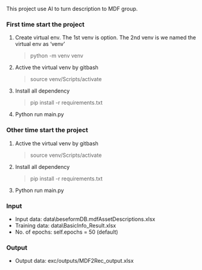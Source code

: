 This project use AI to turn description to MDF group.

### First time start the project

1.  Create virtual env. The 1st venv is option. The 2nd venv is we named the virtual env as ‘venv’
    > python -m venv venv
2.  Active the virtual venv by gitbash
    > source venv/Scripts/activate
3.  Install all dependency
    > pip install -r requirements.txt
4.  Python run main.py

### Other time start the project

1. Active the virtual venv by gitbash
   > source venv/Scripts/activate
2. Install all dependency
   > pip install -r requirements.txt
3. Python run main.py

### Input

- Input data: data\beseformDB.mdfAssetDescriptions.xlsx
- Training data: data\BasicInfo_Result.xlsx
- No. of epochs: self.epochs = 50 (default)

### Output

- Output data: exc/outputs/MDF2Rec_output.xlsx
